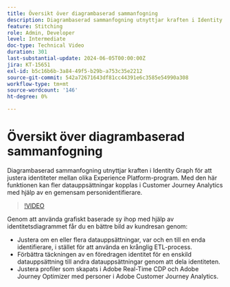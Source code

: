 ```yaml
---
title: Översikt över diagrambaserad sammanfogning
description: Diagrambaserad sammanfogning utnyttjar kraften i Identity Graph för att justera identiteter mellan olika Experience Platform-program. Med den här funktionen kan fler datauppsättningar kopplas i Customer Journey Analytics med hjälp av en gemensam personidentifierare.
feature: Stitching
role: Admin, Developer
level: Intermediate
doc-type: Technical Video
duration: 301
last-substantial-update: 2024-06-05T00:00:00Z
jira: KT-15651
exl-id: b5c16b6b-3a84-49f5-b29b-a753c35e2212
source-git-commit: 542a72671643df81cc44391e6c3585e54990a308
workflow-type: tm+mt
source-wordcount: '146'
ht-degree: 0%

---
```


# Översikt över diagrambaserad sammanfogning

Diagrambaserad sammanfogning utnyttjar kraften i Identity Graph för att justera identiteter mellan olika Experience Platform-program. Med den här funktionen kan fler datauppsättningar kopplas i Customer Journey Analytics med hjälp av en gemensam personidentifierare.

>[!VIDEO](https://video.tv.adobe.com/v/3429528/?learn=on)

Genom att använda grafiskt baserade sy ihop med hjälp av identitetsdiagrammet får du en bättre bild av kundresan genom:

* Justera om en eller flera datauppsättningar, var och en till en enda identifierare, i stället för att använda en krånglig ETL-process.
* Förbättra täckningen av en föredragen identitet för en enskild datauppsättning till andra datauppsättningar genom att dela identiteten.
* Justera profiler som skapats i Adobe Real-Time CDP och Adobe Journey Optimizer med personer i Adobe Customer Journey Analytics.

